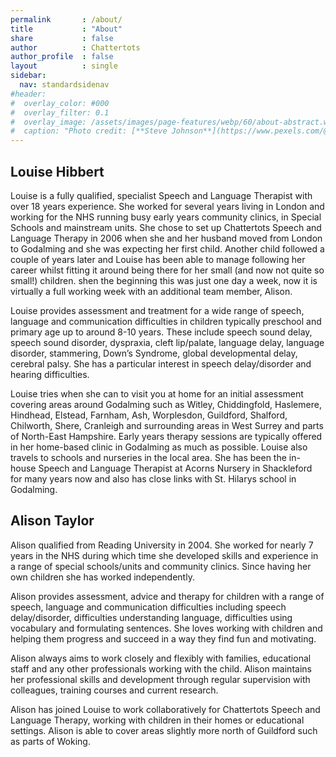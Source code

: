 ```yaml
---
permalink       : /about/
title           : "About"
share           : false
author          : Chattertots
author_profile  : false
layout          : single
sidebar:
  nav: standardsidenav
#header:
#  overlay_color: #000
#  overlay_filter: 0.1
#  overlay_image: /assets/images/page-features/webp/60/about-abstract.webp
#  caption: "Photo credit: [**Steve Johnson**](https://www.pexels.com/@steve)"
---
```

## Louise Hibbert

Louise is a fully qualified, specialist Speech and Language Therapist with over 18 years experience.  She worked for several years living in London and working for the NHS running busy early years community clinics, in Special Schools and mainstream units.  She chose to set up Chattertots Speech and Language Therapy in 2006 when she and her husband moved from London to Godalming and she was expecting her first child.  Another child followed a couple of years later and Louise has been able to manage following her career whilst fitting it around being there for her small (and now not quite so small!) children.  shen the beginning this was just one day a week, now it is virtually a full working week with an additional team member, Alison.

Louise provides assessment and treatment for a wide range of speech, language and communication difficulties in children typically preschool and primary age up to around 8-10 years.  These include speech sound delay, speech sound disorder, dyspraxia, cleft lip/palate, language delay, language disorder, stammering, Down’s Syndrome, global developmental delay, cerebral palsy.   She has a particular interest in speech delay/disorder and hearing difficulties.  

Louise tries when she can to visit you at home for an initial assessment covering areas around Godalming such as Witley, Chiddingfold, Haslemere, Hindhead, Elstead, Farnham, Ash, Worplesdon, Guildford, Shalford, Chilworth, Shere, Cranleigh and surrounding areas in West Surrey and parts of North-East Hampshire.  Early years therapy sessions are typically offered in her home-based clinic in Godalming as much as possible. Louise also travels to schools and nurseries in the local area.  She has been the in-house Speech and Language Therapist at Acorns Nursery in Shackleford for many years now and also has close links with St. Hilarys school in Godalming.

## Alison Taylor

Alison qualified from Reading University in 2004. She worked for nearly 7 years in the NHS during which time she developed skills and experience in a range of special schools/units and community clinics. Since having her own children she has worked independently.  

Alison provides assessment, advice and therapy for children with a range of speech, language and communication difficulties including speech delay/disorder, difficulties understanding language, difficulties using vocabulary and formulating sentences. She loves working with children and helping them progress and succeed in a way they find fun and motivating.

Alison always aims to work closely and flexibly with families, educational staff and any other professionals working with the child. Alison maintains her professional skills and development through regular supervision with colleagues, training courses and current research.

Alison has joined Louise to work collaboratively for Chattertots Speech and Language Therapy, working with children in their homes or educational settings. Alison is able to cover areas slightly more north of Guildford such as parts of Woking.